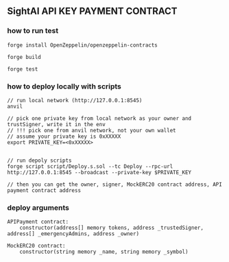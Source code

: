 ## SightAI API KEY PAYMENT CONTRACT

### how to run test
```
forge install OpenZeppelin/openzeppelin-contracts

forge build

forge test
```

### how to deploy locally with scripts
```
// run local network (http://127.0.0.1:8545)
anvil

// pick one private key from local network as your owner and trustSigner, write it in the env 
// !!! pick one from anvil network, not your own wallet
// assume your private key is 0xXXXXX
export PRIVATE_KEY=<0xXXXXX>


// run depoly scripts
forge script script/Deploy.s.sol --tc Deploy --rpc-url http://127.0.0.1:8545 --broadcast --private-key $PRIVATE_KEY

// then you can get the owner, signer, MockERC20 contract address, API payment contract address
```

### deploy arguments
```
APIPayment contract:
    constructor(address[] memory tokens, address _trustedSigner, address[] _emergencyAdmins, address _owner)

MockERC20 contract:
    constructor(string memory _name, string memory _symbol)
```